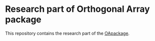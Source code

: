 # Research part of Orthogonal Array package

This repository contains the research part of the
[OApackage](https://github.com/eendebakpt/oapackage).
